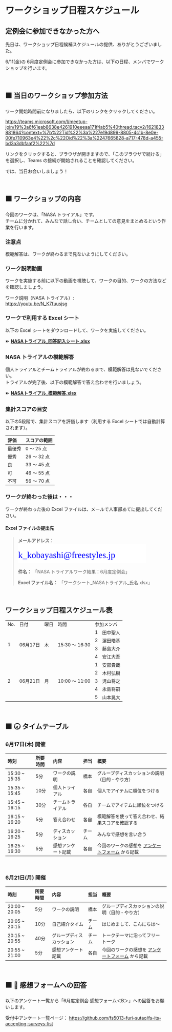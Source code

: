 # ワークショップ日程スケジュール

## 定例会に参加できなかった方へ

先日は、ワークショップ日程候補スケジュールの提供、ありがとうございました。

6/11(金)の 6月度定例会に参加できなかった方は、以下の日程、メンバでワークショップを行います。

<br />

## ⬛ 当日のワークショップ参加方法

ワーク開始時間前になりましたら、以下のリンクをクリックしてください。

https://teams.microsoft.com/l/meetup-join/19%3a6f61eab8638e4261910eeeaa171f4ab5%40thread.tacv2/1621833881864?context=%7b%22Tid%22%3a%227e19d899-8805-4c1b-8e0e-00fe710963e4%22%2c%22Oid%22%3a%2247665828-a717-478d-a455-bd3a3dbfaaf2%22%7d

リンクをクリックすると、ブラウザが開きますので、「このブラウザで続ける」を選択し、Teams の接続が開始されることを確認してください。

では、当日お会いしましょう！

<br />

## ⬛ ワークショップの内容

今回のワークは、「NASA トライアル」です。  
チームに分かれて、みんなで話し合い、チームとしての意見をまとめるという作業を行います。

### 注意点

模範解答は、ワークが終わるまで見ないようにしてください。

### ワーク説明動画

ワークを実施する前に以下の動画を視聴して、ワークの目的、ワークの方法などを確認しましょう。

ワーク説明（NASA トライアル）:    
https://youtu.be/N_K7fuusjsg

### ワークで利用する Excel シート  

以下の Excel シートをダウンロードして、ワークを実施してください。

⏩ **[NASAトライアル_回答記入シート.xlsx](https://github.com/fs5013-furi-sutao/fs-monthly-meeting-2021-06/raw/main/excel/NASAトライアル_回答記入シート.xlsx)**

### NASA トライアルの模範解答  

個人トライアルとチームトライアルが終わるまで、模範解答は見ないでください。  
トライアルが完了後、以下の模範解答で答え合わせを行いましょう。  

⏩ **[NASAトライアル_模範解答.xlsx](https://github.com/fs5013-furi-sutao/fs-monthly-meeting-2021-06/raw/main/excel/NASAトライアル_模範解答.xlsx)**

### 集計スコアの目安

以下の5段階で、集計スコアを評価します（利用する Excel シートでは自動計算されます）。

|評価 |スコアの範囲 |
|:-- |:-- |
|最優秀 |0 ～ 25 点 |
|優秀 |26 ～ 32 点 |
|良 |33 ～ 45 点 |
|可 |46 ～ 55 点 |
|不可 |56 ～ 70 点 |

### ワークが終わった後は・・・

ワークが終わった後の Excel ファイルは、メールで人事部あてに提出してください。

#### Excel ファイルの提出先

> **メールアドレス：** ![提出先メールアドレス](./svg/address-for-submission.svg)
> 
> **件名：** 「NASA トライアルワーク結果：6月度定例会」
> 
> **Excel ファイル名：** 「ワークシート_NASAトライアル_氏名.xlsx」

<br/>

## ワークショップ日程スケジュール表

<table>
  <tr>
    <td>No.</td>
    <td>日付</td>
    <td>曜日</td>
    <td>時間</td>
    <td colspan="2">参加メンバ</td>
  </tr>
  <tr>
    <td rowspan="4">1</td>
    <td rowspan="4">06月17日</td>
    <td rowspan="4">木</td>
    <td rowspan="4">15:30 ～ 16:30</td>
    <td>1</td>
    <td>田中聖人</td>
  </tr>
  <tr>
    <td>2</td>
    <td>濵田皓基</td>
  </tr>
  <tr>
    <td>3</td>
    <td>藤島大介</td>
  </tr>
  <tr>
    <td>4</td>
    <td>安江大吾</td>
  </tr>
  <tr>
    <td rowspan="5">2</td>
    <td rowspan="5">06月21日</td>
    <td rowspan="5">月</td>
    <td rowspan="5">10:00 ～ 11:00</td>
    <td>1</td>
    <td>安部貴哉</td>
  </tr>
  <tr>
    <td>2</td>
    <td>木村弘樹</td>
  </tr>
  <tr>
    <td>3</td>
    <td>児山将之</td>
  </tr>
  <tr>
    <td>4</td>
    <td>永島将嗣</td>
  </tr>
  <tr>
    <td>5</td>
    <td>山本晃大</td>
  </tr>
</table>

<br />

## ⬛ 🕢 タイムテーブル

### 6月17日(木) 開催

|時刻 |所要時間 |内容 | 担当 |概要 |
|:-- |:-- |:-- |:-- |:-- |
|15:30 ~ 15:35 |5分 |ワークの説明 |橋本 |グループディスカッションの説明（目的・やり方） |
|15:35 ~ 15:45 |10分 |個人トライアル |各自 |個人でアイテムに順位をつける |
|15:45 ~ 16:15 |30分 |チームトライアル |各自 |チームでアイテムに順位をつける |
|16:15 ~ 16:20 |5分 |答え合わせ |各自 |	模範解答を使って答え合わせ、結果スコアを確認する |
|16:20 ~ 16:25 |5分 |ディスカッション |チーム |みんなで感想を言い合う |
|16:25 ~ 16:30 |5分 |感想アンケート記載 |各自 |今回のワークの感想を [アンケートフォーム](https://forms.gle/LbYxPFbm3mpsVVWz5) から記載 |

<br />

### 6月21日(月) 開催

|時刻 |所要時間 |内容 | 担当 |概要 |
|:-- |:-- |:-- |:-- |:-- |
|20:00 ~ 20:05 |5分 |ワークの説明 |橋本 |グループディスカッションの説明（目的・やり方） |
|20:05 ~ 20:15 |10分 |自己紹介タイム|チーム |はじめまして、こんにちは～ |
|20:15 ~ 20:55 |40分 |グループディスカッション |チーム |トークテーマに沿ってフリートーク |
|20:55 ~ 21:00 |5分 |感想アンケート記載 |各自 |今回のワークの感想を [アンケートフォーム](https://forms.gle/LbYxPFbm3mpsVVWz5) から記載 |


<br />

## ⬛ 📝 感想フォームへの回答

以下のアンケート一覧から「6月度定例会 感想フォーム＜B＞」への回答をお願いします。

受付中アンケート一覧ページ：
https://github.com/fs5013-furi-sutao/fs-its-accepting-surveys-list

<br />
